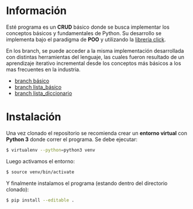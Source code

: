 # Información

 Esté programa es un **CRUD** básico donde se busca implementar los conceptos básicos y fundamentales de Python. Su desarrollo se implementa bajo el paradigma de **POO** y utilizando la [librería click]([https://pypi.org/project/click/](https://pypi.org/project/click/)).
 
En los branch, se puede acceder a la misma implementación desarrollada con distintas herramientas del lenguaje, las cuales fueron resultado de un aprendizaje iterativo incremental desde los conceptos más básicos a los mas frecuentes en la industria.

- [branch básico](https://github.com/RubenMaier/python_crud_ventas/tree/basico)
- [branch lista_básico](https://github.com/RubenMaier/python_crud_ventas/tree/lista_basico)
- [branch lista_diccionario](https://github.com/RubenMaier/python_crud_ventas/tree/lista_diccionario)


# Instalación

Una vez clonado el repositorio se recomienda crear un **entorno virtual** con **Python 3** donde correr el programa. Se debe ejecutar:
```sh
$ virtualenv --python=python3 venv
```
Luego activamos el entorno:
```sh
$ source venv/bin/activate
```
Y finalmente instalamos el programa (estando dentro del directorio clonado):
```sh
$ pip install --editable .
```